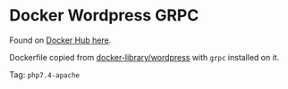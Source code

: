 # Docker Wordpress GRPC

Found on [Docker Hub here](https://hub.docker.com/r/acupofjose/wordpress-grpc).

Dockerfile copied from [docker-library/wordpress](https://github.com/docker-library/wordpress) with `grpc` installed on it.

Tag: `php7.4-apache`
